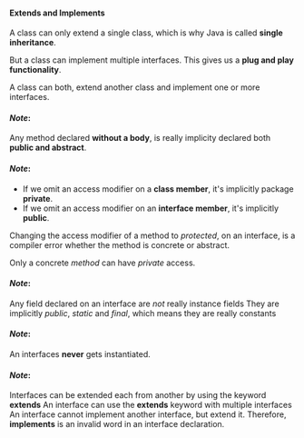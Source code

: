 
#### Extends and Implements

A class can only extend a single class, which is why Java is called **single inheritance**.

But a class can implement multiple interfaces. This gives us a **plug and play functionality**.

A class can both, extend another class and implement one or more interfaces.

#### _Note_: 
Any method declared **without a body**, is really implicity declared both **public and abstract**.

#### _Note_:
- If we omit an access modifier on a **class member**, it's implicitly package **private**.
- If we omit an access modifier on an **interface member**, it's implicitly **public**.


Changing the access modifier of a method to _protected_, on an interface, is a compiler error
whether the method is concrete or abstract.

Only a concrete _method_ can have _private_ access.

#### _Note_:
Any field declared on an interface are _not_ really instance fields
They are implicitly _public_, _static_ and _final_, which means they are really constants

#### _Note_:
An interfaces **never** gets instantiated.

#### _Note_:
Interfaces can be extended each from another by using the keyword **extends**
An interface can use the **extends** keyword with multiple interfaces
An interface cannot implement another interface, but extend it.
Therefore, **implements** is an invalid word in an interface declaration.
